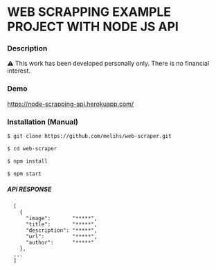 # WEB SCRAPPING EXAMPLE PROJECT WITH NODE JS API

### Description
⚠️
This work has been developed personally only. There is no financial interest.

### Demo
https://node-scrapping-api.herokuapp.com/

###  Installation (Manual)
``` bash
$ git clone https://github.com/melihs/web-scraper.git

$ cd web-scraper

$ npm install

$ npm start

```
##### API RESPONSE
```
  [
    {
      "image":       "*****",
      "title":       "*****",
      "description": "*****",
      "url":         "*****",
      "author":      "*****"
    },
  ...
  ]
```

